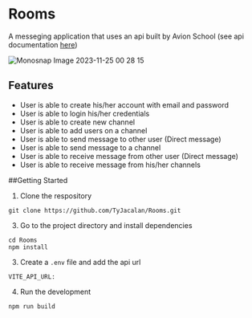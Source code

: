 # Rooms

A messeging application that uses an api built by Avion School (see api documentation [here](https://docs.avionschool.com/avn-mcourse/-MYjabeTubdULkJ4UAcG/lessons/project-slack-app))

![Monosnap Image 2023-11-25 00 28 15](https://github.com/TyJacalan/Rooms/assets/143598524/360e0ab3-41be-49b7-a8bd-548f6aae9979)


## Features

* User is able to create his/her account with email and password
* User is able to login his/her credentials
* User is able to create new channel
* User is able to add users on a channel
* User is able to send message to other user (Direct message)
* User is able to send message to a channel
* User is able to receive message from other user (Direct message)
* User is able to receive message from his/her channels

##Getting Started

1. Clone the respository
```
git clone https://github.com/TyJacalan/Rooms.git
```
3. Go to the project directory and install dependencies
```
cd Rooms
npm install
```
3. Create a `.env` file and add the api url
```
VITE_API_URL: 
```
4. Run the development
```
npm run build
```
